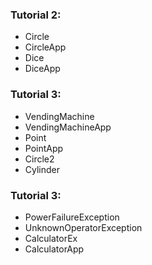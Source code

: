 ### Tutorial 2:
- Circle
- CircleApp
- Dice
- DiceApp

### Tutorial 3:
- VendingMachine
- VendingMachineApp
- Point
- PointApp
- Circle2
- Cylinder

### Tutorial 3:
- PowerFailureException
- UnknownOperatorException
- CalculatorEx
- CalculatorApp
